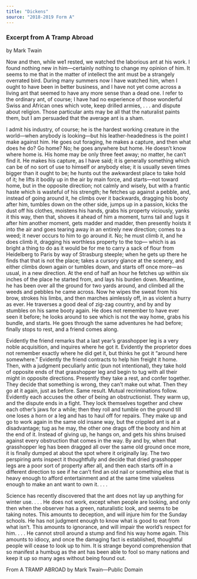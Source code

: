 ```yaml
---
title: "Dickens"
source: "2018-2019 Form A"
---
```


### Excerpt from A Tramp Abroad

by Mark Twain

Now and then, while we1 rested, we watched the laborious ant at his work. I found nothing new in
him—certainly nothing to change my opinion of him. It seems to me that in the matter of intellect the
ant must be a strangely overrated bird. During many summers now I have watched him, when I ought
to have been in better business, and I have not yet come across a living ant that seemed to have any
more sense than a dead one. I refer to the ordinary ant, of course; I have had no experience of those
wonderful Swiss and African ones which vote, keep drilled armies, . . . and dispute about religion.
Those particular ants may be all that the naturalist paints them, but I am persuaded that the average
ant is a sham.

I admit his industry, of course; he is the hardest working creature in the world—when anybody is
looking—but his leather-headedness is the point I make against him. He goes out foraging, he makes a
capture, and then what does he do? Go home? No; he goes anywhere but home. He doesn’t know where
home is. His home may be only three feet away; no matter, he can’t find it. He makes his capture, as I
have said; it is generally something which can be of no sort of use to himself or anybody else; it is
usually seven times bigger than it ought to be; he hunts out the awkwardest place to take hold of it; he
lifts it bodily up in the air by main force, and starts—not toward home, but in the opposite direction;
not calmly and wisely, but with a frantic haste which is wasteful of his strength; he fetches up against
a pebble, and, instead of going around it, he climbs over it backwards, dragging his booty after him,
tumbles down on the other side, jumps up in a passion, kicks the dust off his clothes, moistens his
hands, grabs his property viciously, yanks it this way, then that, shoves it ahead of him a moment,
turns tail and lugs it after him another moment, gets madder and madder, then presently hoists it into
the air and goes tearing away in an entirely new direction; comes to a weed; it never occurs to him to
go around it. No; he must climb it, and he does climb it, dragging his worthless property to the top—
which is as bright a thing to do as it would be for me to carry a sack of flour from Heidelberg to Paris
by way of Strasburg steeple; when he gets up there he finds that that is not the place; takes a cursory
glance at the scenery, and either climbs down again or tumbles down, and starts off once more—as
usual, in a new direction. At the end of half an hour he fetches up within six inches of the place he
started from, and lays his burden down. Meantime, he has been over all the ground for two yards
around, and climbed all the weeds and pebbles he came across. Now he wipes the sweat from his brow,
strokes his limbs, and then marches aimlessly off, in as violent a hurry as ever. He traverses a good
deal of zig-zag country, and by and by stumbles on his same booty again. He does not remember to
have ever seen it before; he looks around to see which is not the way home, grabs his bundle, and
starts. He goes through the same adventures he had before; finally stops to rest, and a friend
comes along.

Evidently the friend remarks that a last year’s grasshopper leg is a very noble acquisition, and
inquires where he got it. Evidently the proprietor does not remember exactly where he did get it, but
thinks he got it “around here somewhere.” Evidently the friend contracts to help him freight it home.
Then, with a judgment peculiarly antic (pun not intentional), they take hold of opposite ends of that
grasshopper leg and begin to tug with all their might in opposite directions. Presently they take a rest,
and confer together. They decide that something is wrong, they can’t make out what. Then they go at it
again, just as before. Same result. Mutual recriminations follow. Evidently each accuses the other of being an obstructionist. They warm up, and the dispute ends in a fight. They lock themselves together and chew each other’s jaws for a while; then they roll and tumble on the ground till one loses a horn or a leg and has to haul off for repairs. They make up and go to work again in the same old insane way, but the crippled ant is at a disadvantage; tug as he may, the other one drags off the booty and him at
the end of it. Instead of giving up, he hangs on, and gets his shins bruised against every obstruction
that comes in the way. By and by, when that grasshopper leg has been dragged all over the same old
ground once more, it is finally dumped at about the spot where it originally lay. The two perspiring
ants inspect it thoughtfully and decide that dried grasshopper legs are a poor sort of property after all,
and then each starts off in a different direction to see if he can’t find an old nail or something else that
is heavy enough to afford entertainment and at the same time valueless enough to make an ant want
to own it. . . .

Science has recently discovered that the ant does not lay up anything for winter use. . . . He does not
work, except when people are looking, and only then when the observer has a green, naturalistic look,
and seems to be taking notes. This amounts to deception, and will injure him for the Sunday schools.
He has not judgment enough to know what is good to eat from what isn’t. This amounts to ignorance,
and will impair the world’s respect for him. . . . He cannot stroll around a stump and find his way
home again. This amounts to idiocy, and once the damaging fact is established, thoughtful people will
cease to look up to him. It is strange beyond comprehension that so manifest a humbug as the ant has
been able to fool so many nations and keep it up so many ages without being found out.

From A TRAMP ABROAD by Mark Twain—Public Domain